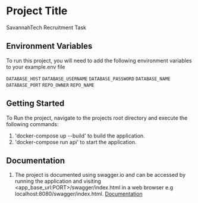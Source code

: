 
# Project Title
SavannahTech Recruitment Task


## Environment Variables

To run this project, you will need to add the following environment variables to your example.env file

`DATABASE_HOST`
`DATABASE_USERNAME`
`DATABASE_PASSWORD`
`DATABASE_NAME`
`DATABASE_PORT`
`REPO_OWNER`
`REPO_NAME`



## Getting Started
To Run the project, navigate to the projects root directory and execute the following commands:
1. 'docker-compose up --build' to build the application.
2. 'docker-compose run api' to start the application.
## Documentation
1. The project is documented using swagger.io and can be accessed by running the application and visiting <app_base_url:PORT>/swagger/index.html in a web browser e.g localhost:8080/swagger/index.html.
[Documentation](https://<app_base_url>/swagger/index.html)

